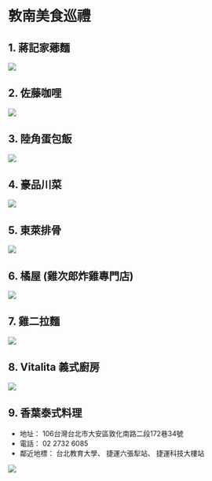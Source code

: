 # 敦南美食巡禮

## 1. 蔣記家薌麵
![](https://i.imgur.com/MKy3Qzv.jpg)

## 2. 佐藤咖哩
![](https://i.imgur.com/dSIvieS.jpg)

## 3. 陸角蛋包飯
![](https://i.imgur.com/ixODv68.jpg)

## 4. 豪品川菜
![](https://i.imgur.com/i0Ng6nZ.jpg)

## 5. 東萊排骨
![](https://i.imgur.com/wkpcrP7.png)


## 6. 橘屋 (雞次郎炸雞專門店)
![](https://i.imgur.com/bRodUXV.jpg)


## 7. 雞二拉麵
![](https://i.imgur.com/5NW1fN0.jpg)


## 8. Vitalita 義式廚房
![](https://i.imgur.com/BJbnD7L.jpg)

## 9. 香葉泰式料理

- 地址： 106台灣台北市大安區敦化南路二段172巷34號
- 電話： 02 2732 6085
- 鄰近地標： 台北教育大學、 捷運六張犁站、 捷運科技大樓站

![](http://1.bp.blogspot.com/-nqtHcUdTMoE/UMEyge2f2iI/AAAAAAAAGnE/FL9udS14n3U/s320/DSC_0110.jpg)
